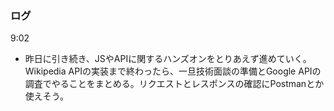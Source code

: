 ### ログ
9:02  
- 昨日に引き続き、JSやAPIに関するハンズオンをとりあえず進めていく。Wikipedia APIの実装まで終わったら、一旦技術面談の準備とGoogle APIの調査でやることをまとめる。リクエストとレスポンスの確認にPostmanとか使えそう。  
